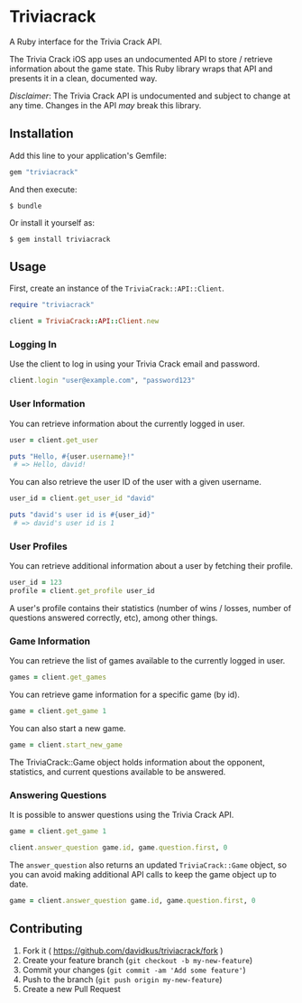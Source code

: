 # Triviacrack

A Ruby interface for the Trivia Crack API.

The Trivia Crack iOS app uses an undocumented API to store / retrieve
information about the game state. This Ruby library wraps that API and presents
it in a clean, documented way.

*Disclaimer*: The Trivia Crack API is undocumented and subject to change at any
time. Changes in the API _may_ break this library.

## Installation

Add this line to your application's Gemfile:

```ruby
gem "triviacrack"
```

And then execute:

    $ bundle

Or install it yourself as:

    $ gem install triviacrack

## Usage

First, create an instance of the `TriviaCrack::API::Client`.

```ruby
require "triviacrack"

client = TriviaCrack::API::Client.new
```

### Logging In

Use the client to log in using your Trivia Crack email and password.

```ruby
client.login "user@example.com", "password123"
```

### User Information

You can retrieve information about the currently logged in user.

```ruby
user = client.get_user

puts "Hello, #{user.username}!"
 # => Hello, david!
```

You can also retrieve the user ID of the user with a given username.

```ruby
user_id = client.get_user_id "david"

puts "david's user id is #{user_id}"
 # => david's user id is 1
```

### User Profiles

You can retrieve additional information about a user by fetching their profile.

```ruby
user_id = 123
profile = client.get_profile user_id
```

A user's profile contains their statistics (number of wins / losses, number of
questions answered correctly, etc), among other things.

### Game Information

You can retrieve the list of games available to the currently logged in user.

```ruby
games = client.get_games
```

You can retrieve game information for a specific game (by id).

```ruby
game = client.get_game 1
```

You can also start a new game.

```ruby
game = client.start_new_game
```

The TriviaCrack::Game object holds information about the opponent, statistics,
and current questions available to be answered.

### Answering Questions

It is possible to answer questions using the Trivia Crack API.

```ruby
game = client.get_game 1

client.answer_question game.id, game.question.first, 0
```

The `answer_question` also returns an updated `TriviaCrack::Game` object, so you
can avoid making additional API calls to keep the game object up to date.

```ruby
game = client.answer_question game.id, game.question.first, 0
```

## Contributing

1. Fork it ( https://github.com/davidkus/triviacrack/fork )
2. Create your feature branch (`git checkout -b my-new-feature`)
3. Commit your changes (`git commit -am 'Add some feature'`)
4. Push to the branch (`git push origin my-new-feature`)
5. Create a new Pull Request
